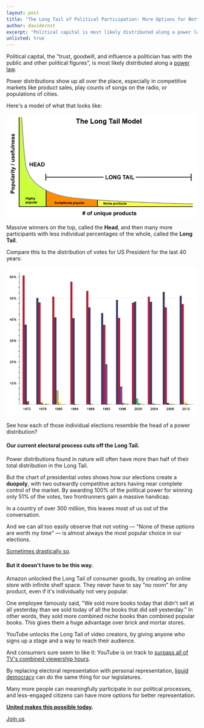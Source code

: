 ```yaml
---
layout: post
title: "The Long Tail of Political Participation: More Options for Better Representation"
author: davidernst
excerpt: "Political capital is most likely distributed along a power law. But our current electoral process cuts off the Long Tail, leaving so many people out. It doesn't have to be this way."
unlisted: true
---
```


Political capital, the "trust, goodwill, and influence a politician has with the public and other political figures", is most likely distributed along a [power law](https://en.wikipedia.org/wiki/Power_law).

Power distributions show up all over the place, especially in competitive markets like product sales, play counts of songs on the radio, or populations of cities.

Here's a model of what that looks like:

![](/assets/article_images/2017-12-06-the-long-tail-of-political-participation/LongTail.png)

Massive winners on the top, called the **Head**, and then many more participants with less individual percentages of the whole, called the **Long Tail**.

Compare this to the distribution of votes for US President for the last 40 years:

[![](/assets/article_images/2017-12-06-the-long-tail-of-political-participation/United_States_presidential_election_results_bar_graph_Expanded.png)](https://commons.wikimedia.org/wiki/File:United_States_presidential_election_results_bar_graph_(Expanded).png)

See how each of those individual elections resemble the head of a power distribution?

#### Our current electoral process cuts off the Long Tail.

Power distributions found in nature will often have more than half of their total distribution in the Long Tail.

But the chart of presidential votes shows how our elections create a **duopoly**, with two outwardly competitive actors having near complete control of the market. By awarding 100% of the political power for winning only 51% of the votes, two frontrunners gain a massive handicap.

In a country of over 300 million, this leaves most of us out of the conversation.

And we can all too easily observe that not voting — "None of these options are worth my time" — is almost always the most popular choice in our elections.

[Sometimes drastically so](https://www.citylab.com/equity/2016/11/in-the-us-almost-no-one-votes-in-local-elections/505766/).

#### But it doesn't have to be this way.

Amazon unlocked the Long Tail of consumer goods, by creating an online store with infinite shelf space. They never have to say "no room" for any product, even if it's individually not very popular.

One employee famously said, "We sold more books today that didn't sell at all yesterday than we sold today of all the books that did sell yesterday." In other words, they sold more combined niche books than combined popular books. This gives them a huge advantage over brick and mortar stores.

YouTube unlocks the Long Tail of video creators, by giving anyone who signs up a stage and a way to reach their audience.

And consumers sure seem to like it: YouTube is on track to [surpass all of TV's combined viewership hours](https://www.wsj.com/articles/youtube-tops-1-billion-hours-of-video-a-day-on-pace-to-eclipse-tv-1488220851?mod=e2fb).

By replacing electoral representation with personal representation, [liquid democracy](/2016/09/21/what-is-liquid-democracy/) can do the same thing for our legislatures.

Many more people can meaningfully participate in our political processes, and less-engaged citizens can have more options for better representation.

**[United makes this possible today](/2017/11/06/announcing-united-vote/).**

[Join us](https://united.vote/join).

